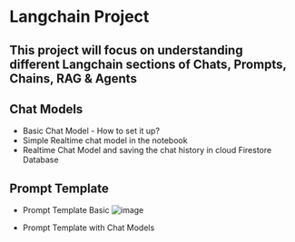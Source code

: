 # Langchain Project

## This project will focus on understanding different Langchain sections of Chats, Prompts, Chains, RAG & Agents

## Chat Models
- Basic Chat Model - How to set it up?
- Simple Realtime chat model in the notebook
- Realtime Chat Model and saving the chat history in cloud Firestore Database

## Prompt Template 
- Prompt Template Basic
![image](https://github.com/user-attachments/assets/325074ce-db39-4023-8e99-61a707be6df9)

- Prompt Template with Chat Models


